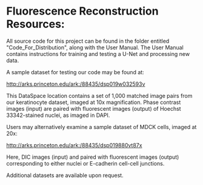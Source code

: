 # Fluorescence Reconstruction Resources: 

All source code for this project can be found in the folder entitled "Code_For_Distribution", along with the User Manual. The User Manual contains instructions for training and testing a U-Net and processing new data. 

A sample dataset for testing our code may be found at:

http://arks.princeton.edu/ark:/88435/dsp019w032593v

This DataSpace location contains a set of 1,000 matched image pairs from our keratinocyte dataset, imaged at 10x magnification. Phase contrast images (input) are paired with fluorescent images (output) of Hoechst 33342-stained nuclei, as imaged in DAPI.

Users may alternatively examine a sample dataset of MDCK cells, imaged at 20x:

 http://arks.princeton.edu/ark:/88435/dsp019880vt87x
 
Here, DIC images (input) and paired with fluorescent images (output) corresponding to either nuclei or E-cadherin cell-cell junctions. 

Additional datasets are available upon request. 
